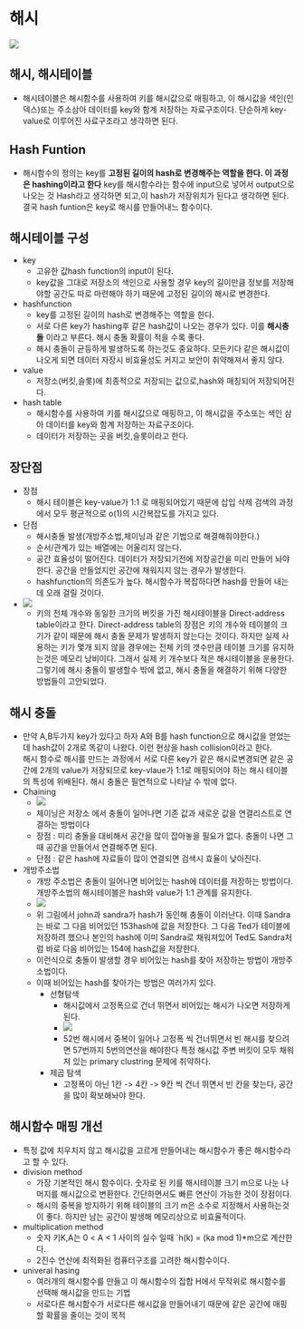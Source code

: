# 해시
![](https://img1.daumcdn.net/thumb/R1280x0/?scode=mtistory2&fname=https%3A%2F%2Fblog.kakaocdn.net%2Fdn%2FeHiqbk%2FbtqS1WeoGXA%2FfIo6eAPnZtGiY9Glrn8Zek%2Fimg.png)
## 해시, 해시테이블
- 해시테이블은 해시함수를 사용하여 키를 해시값으로 매핑하고, 이 해시값을 색인(인덱스)또는 주소삼아 데이터를 key와 함계 저장하는 자료구조이다. 단순하게 key-value로 이루어진 사료구조라고 생각하면 된다.
## Hash Funtion
- 해시함수의 정의는 key를 **고정된 길이의 hash로 변경해주는 역할을 한다. 이 과정은 hashing이라고 한다** key를 해시함수라는 함수에 input으로 넣어서 output으로 나오는 것 Hash라고 생각하면 되고,이 hash가 저장위치가 된다고 생각하면 된다. 결국 hash funtion은 key로 해시를 만들어내느 함수이다.
## 해시테이블 구성
- key
  - 고유한 값hash function의 input이 된다.
  - key값을 그대로 저장소의 색인으로 사용할 경우 key의 길이만큼 정보를 저장해야할 공간도 따로 마련해야 하기 때문에 고정된 길이의 해시로 변경한다.
- hashfunction
  - key를 고정된 길이의 hash로 변경해주는 역할을 한다.
  - 서로 다른 key가 hashing후 같은 hash값이 나오는 경우가 있다. 이를 **해시충돌** 이라고 부른다. 해시 충돌 확률이 적을 수록 좋다.
  - 해시 충돌이 균등하게 발생하도록 하는것도 중요하다. 모든키다 같은 해시값이 나오게 되면 데이터 자장시 비효율성도 커지고 보안이 취약해져서 좋지 않다.
- value
  - 저장소(버킷,슬롯)에 최종적으로 저장되는 값으로,hash와 매칭되어 저장되어진다.
- hash table
  - 해시함수를 사용하여 키를 해시값으로 매핑하고, 이 해시값을 주소또는 색인 삼아 데이터를 key와 함계 저장하는 자료구조이다.
  - 데이터가 저장하는 곳을 버킷,슬롯이라고 한다.
## 장단점
- 장점
  - 해시 테이블은 key-value가 1:1 로 매핑되어있기 때문에 삽입 삭제 검색의 과정에서 모두 평균적으로 o(1)의 시간복잡도를 가지고 있다.
- 단점
  - 해시충돌 발생(개방주소법,체이닝과 같은 기법으로 해결해줘야한다.)
  - 순서/관계가 있는 배열에는 어울리지 않는다.
  - 공간 효율성이 떨어진다. 데이터가 저장되기전에 저장공간을 미리 만들어 놔야한다. 공간을 만들었지만 공간에 채워지지 않는 경우가 발생한다.
  - hashfunction의 의존도가 높다. 해시함수가 복잡하다면 hash를 만들어 내는데 오래 걸릴 것이다.
- ![](https://img1.daumcdn.net/thumb/R1280x0/?scode=mtistory2&fname=https%3A%2F%2Fblog.kakaocdn.net%2Fdn%2FbjQM18%2FbtqTh0eKrgg%2F6elm4BkpGBazUNfyyQTTkk%2Fimg.png)
  - 키의 전체 개수와 동일한 크기의 버킷을 가진 해시테이블을 Direct-address table이라고 한다. Direct-address table의 장점은 키의 개수와 테이블의 크기가 같이 때문에 해시 충돌 문제가 발생하지 않는다는 것이다. 하지만 실제 사용하는 키가 몇개 되지 않을 경우에는 전체 키의 갯수만큼 테이블 크기를 유지하는것은 메모리 낭비이다. 그래서 실제 키 개수보다 적은 해시테이블을 운용한다. 그렇기에 해시 충돌이 발생할수 밖에 없고, 해시 충돌을 해결하기 위해 다양한 방법들이 고안되었다.
## 해시 충돌
- 만약 A,B두가지 key가 있다고 하자 A와 B를 hash function으로 해시값을 얻었는데 hash값이 2개로 똑같이 나왔다. 이런 현상을 hash collision이라고 한다. </br> 해시 함수로 해시를 만드는 과정에서 서로 다른 key가 같은 해시로변경되면 같은 공간에 2개의 value가 저장되므로 key-vlaue가 1:1로 매핑되어야 하는 해시 테이블의 특성에 위배된다. 해시 충돌은 필연적으로 나타날 수 밖에 없다.
- Chaining
  - ![](https://img1.daumcdn.net/thumb/R1280x0/?scode=mtistory2&fname=https%3A%2F%2Fblog.kakaocdn.net%2Fdn%2FnMfgg%2FbtqS1WyRuWI%2F32LmJGOvrT9YTndHMvYW50%2Fimg.png)
  - 체이닝은 저장소 에서 충돌이 일어나면 기존 값과 새로운 값을 연결리스트로 연결하는 방법이다
  - 장점 : 미리 충돌을 대비해서 공간을 많이 잡아놓을 필요가 없다. 충돌이 나면 그때 공간을 만들어서 연결해주면 된다.
  - 단점 : 같은 hash에 자료들이 많이 연결되면 검색시 효율이 낮아진다.
- 개방주소법
  - 개방 주소법은 충돌이 일어나면 비어있는 hash에 데이터를 저장하는 방법이다. 개방주소법의 해시테이블은 hash와 value가 1:1 관계를 유지한다.
  - ![](https://img1.daumcdn.net/thumb/R1280x0/?scode=mtistory2&fname=https%3A%2F%2Fblog.kakaocdn.net%2Fdn%2FqT8Kh%2FbtqSZxlHJBv%2FOOV1zISHKWBVoJGRDiytDK%2Fimg.png)
  - 위 그림에서 john과 sandra가 hash가 동인해 충돌이 이러난다. 이때 Sandra는 바로 그 다음 비어있던 153hash에 값을 저장한다. 그 다음 Ted가 테이블에 저장하려 했으나 본인의 hash에 이미 Sandra로 채워져있어 Ted도 Sandra처럼 바로 다음 비어있는 154에 hash값을 저장한다.
  - 이런식으로 충돌이 발생할 경우 비어있는 hash를 찾아 저장하는 방법이 개방주소법이다.
  - 이때 비어있는 hash를 찾아가는 방법은 여러가지 있다.
    - 선형탐색
      - 해시값에서 고정폭으로 건너 뛰면서 비어있는 해시가 나오면 저장하게 된다.
      - ![](https://img1.daumcdn.net/thumb/R1280x0/?scode=mtistory2&fname=https%3A%2F%2Fblog.kakaocdn.net%2Fdn%2FdObW50%2FbtqS6WR4DDX%2FMMAfztdjaT8fgJ0whFFy0K%2Fimg.png)
      - 52번 해시에서 중복이 일어나 고정폭 씩 건너뛰면서 빈 해시를 찾으려면 57번까지 5번의연산을 해야한다 특정 해시값 주변 버킷이 모두 채워져 있는 primary clustring 문제에 취약하다.
    - 제곱 탐색
      - 고정폭이 아닌 1칸 -> 4칸  -> 9칸 씩 건너 뛰면서 빈 칸을 찾는다, 공간을 많이 확보해놔야 한다.
## 해시함수 매핑 개선
- 특정 값에 치우치지 않고 해시값을 고르게 만들어내는 해시함수가 좋은 해시함수라고 할 수 있다.
- division method
  - 가장 기본적인 해시 함수이다. 숫자로 된 키를 해시테이블 크기 m으로 나눈 나머지를 해시값으로 변환한다. 간단하면서도 빠른 연산이 가능한 것이 장점이다.
  - 해시의 중복을 방지하기 위해 테이블의 크기 m은 소수로 지정해서 사용하는것이 좋다. 하지만 남는 공간이 발생해 메모리상으로 비효율적이다.
- multiplication method
  - 숫자 키K,A는 0 < A < 1 사이의 실수 일때 `h(k) = (ka mod 1)*m으로 계산한다.
  - 2진수 연산에 최적화된 컴퓨터구조를 고려한 해시함수이다.
- univeral hasing
  - 여러개의 해시함수를 만들고 이 해시함수의 집합 H에서 무작위로 해시함수를 선택해 해시값을 만드는 기법
  - 서로다른 해시함수가 서로다른 해시값을 만들어내기 때문에 같은 공간에 매핑할 확률을 줄이는 것이 목적